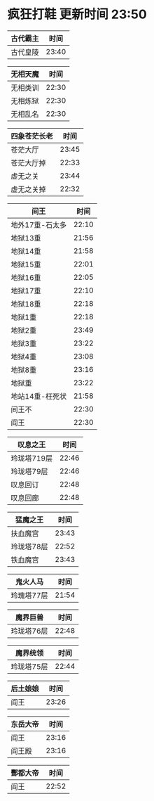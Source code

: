 # 疯狂打鞋 更新时间 23:50

| 古代霸主   | 时间    |
|--------|-------|
| 古代皇陵 | 23:40 |

| 无相天魔   | 时间    |
|--------|-------|
| 无相类训 | 22:30 |
| 无相炼狱 | 22:30 |
| 无相乱名 | 22:30 |

| 四象苍茫长老   | 时间    |
|--------|-------|
| 苍茫大厅 | 23:45 |
| 苍茫大厅掉 | 22:33 |
| 虚无之关 | 23:44 |
| 虚无之关掉 | 22:32 |

| 间王   | 时间    |
|--------|-------|
| 地外17重-石太多 | 22:10 |
| 地狱13重 | 21:56 |
| 地狱14重 | 21:58 |
| 地狱15重 | 22:01 |
| 地狱16重 | 22:05 |
| 地狱17重 | 22:10 |
| 地狱18重 | 22:18 |
| 地狱1重 | 22:18 |
| 地狱2重 | 23:49 |
| 地狱3重 | 23:22 |
| 地狱4重 | 23:08 |
| 地狱8重 | 23:16 |
| 地狱重 | 23:22 |
| 地站14重-枉死状 | 21:58 |
| 间王不 | 22:30 |
| 阎王 | 22:30 |

| 叹息之王   | 时间    |
|--------|-------|
| 玲珑塔719层 | 22:46 |
| 玲珑塔79层 | 22:46 |
| 叹息回订 | 22:48 |
| 叹息回廊 | 22:48 |

| 猛魔之王   | 时间    |
|--------|-------|
| 扶血魔宫 | 23:43 |
| 玲珑塔78层 | 22:52 |
| 铁血魔宫 | 23:43 |

| 鬼火人马   | 时间    |
|--------|-------|
| 玲瑰塔77层 | 21:54 |

| 魔界巨兽   | 时间    |
|--------|-------|
| 玲珑塔76层 | 22:48 |

| 魔界统领   | 时间    |
|--------|-------|
| 玲珑塔75层 | 22:44 |

| 后土娘娘   | 时间    |
|--------|-------|
| 阎王 | 23:26 |

| 东岳大帝   | 时间    |
|--------|-------|
| 阎王 | 23:16 |
| 阎王殿 | 23:16 |

| 酆都大帝   | 时间    |
|--------|-------|
| 阎王 | 22:52 |